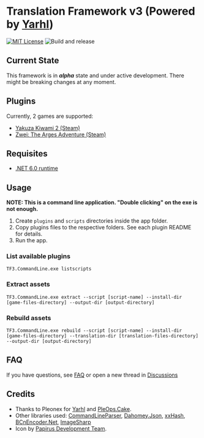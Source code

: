 # Translation Framework v3 (Powered by [Yarhl](https://scenegate.github.io/Yarhl/))
[![MIT License](https://img.shields.io/badge/license-MIT-blue.svg?style=flat)](https://choosealicense.com/licenses/mit/) ![Build and release](https://github.com/kaplas80/TF3/workflows/Build%20and%20release/badge.svg)

## Current State

This framework is in ***alpha*** state and under active development. There might be breaking changes at any moment.

## Plugins

Currently, 2 games are supported:

* [Yakuza Kiwami 2 (Steam)](https://github.com/Kaplas80/TF3.YakuzaPlugins)
* [Zwei: The Arges Adventure (Steam)](https://github.com/Kaplas80/TF3.ZweiPlugins)

## Requisites

* [.NET 6.0 runtime](https://dotnet.microsoft.com/en-us/download)

## Usage

**NOTE: This is a command line application. "Double clicking" on the exe is not enough.**

1. Create `plugins` and `scripts` directories inside the app folder.
2. Copy plugins files to the respective folders. See each plugin README for details.
3. Run the app.

### List available plugins

```shell
TF3.CommandLine.exe listscripts
```

### Extract assets

```shell
TF3.CommandLine.exe extract --script [script-name] --install-dir [game-files-directory] --output-dir [output-directory]
```

### Rebuild assets

```shell
TF3.CommandLine.exe rebuild --script [script-name] --install-dir [game-files-directory] --translation-dir [translation-files-directory] --output-dir [output-directory]
```

## FAQ

If you have questions, see [FAQ](https://github.com/Kaplas80/TF3/blob/main/FAQ.md) or open a new thread in [Discussions](https://github.com/Kaplas80/TF3/discussions)

## Credits

* Thanks to Pleonex for [Yarhl](https://scenegate.github.io/Yarhl/) and [PleOps.Cake](https://www.pleonex.dev/PleOps.Cake/).
* Other libraries used: [CommandLineParser](https://github.com/commandlineparser/commandline), [Dahomey.Json](https://github.com/dahomey-technologies/Dahomey.Json), [xxHash](https://github.com/uranium62/xxHash), [BCnEncoder.Net](https://github.com/nominom/bcnencoder.net), [ImageSharp](https://sixlabors.com/products/imagesharp/)
* Icon by [Papirus Development Team](https://github.com/PapirusDevelopmentTeam/papirus-icon-theme/).

